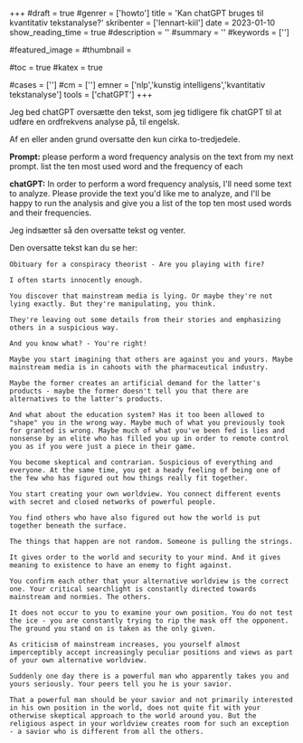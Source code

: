 +++
#draft = true
#genrer = ['howto']
title = 'Kan chatGPT bruges til kvantitativ tekstanalyse?'
skribenter = ['lennart-kiil']
date = 2023-01-10
show_reading_time = true
#description = ''
#summary = ''
#keywords = ['']

#featured_image =
#thumbnail =

#toc = true
#katex = true

#cases = ['']
#cm = ['']
emner = ['nlp','kunstig intelligens','kvantitativ tekstanalyse']
tools = ['chatGPT']
+++


Jeg bed chatGPT oversætte den tekst, som jeg tidligere fik chatGPT til at udføre en ordfrekvens analyse på, til engelsk.

Af en eller anden grund oversatte den kun cirka to-tredjedele.


**Prompt:** please perform a word frequency analysis on the text from my next prompt. list the ten most used word and the frequency of each

**chatGPT:** In order to perform a word frequency analysis, I'll need some text to analyze. Please provide the text you'd like me to analyze, and I'll be happy to run the analysis and give you a list of the top ten most used words and their frequencies.

Jeg indsætter så den oversatte tekst og venter.


Den oversatte tekst kan du se her:

```
Obituary for a conspiracy theorist - Are you playing with fire?

I often starts innocently enough.

You discover that mainstream media is lying. Or maybe they're not lying exactly. But they're manipulating, you think.

They're leaving out some details from their stories and emphasizing others in a suspicious way.

And you know what? - You're right!

Maybe you start imagining that others are against you and yours. Maybe mainstream media is in cahoots with the pharmaceutical industry.

Maybe the former creates an artificial demand for the latter's products - maybe the former doesn't tell you that there are alternatives to the latter's products.

And what about the education system? Has it too been allowed to "shape" you in the wrong way. Maybe much of what you previously took for granted is wrong. Maybe much of what you've been fed is lies and nonsense by an elite who has filled you up in order to remote control you as if you were just a piece in their game.

You become skeptical and contrarian. Suspicious of everything and everyone. At the same time, you get a heady feeling of being one of the few who has figured out how things really fit together.

You start creating your own worldview. You connect different events with secret and closed networks of powerful people.

You find others who have also figured out how the world is put together beneath the surface.

The things that happen are not random. Someone is pulling the strings.

It gives order to the world and security to your mind. And it gives meaning to existence to have an enemy to fight against.

You confirm each other that your alternative worldview is the correct one. Your critical searchlight is constantly directed towards mainstream and normies. The others.

It does not occur to you to examine your own position. You do not test the ice - you are constantly trying to rip the mask off the opponent. The ground you stand on is taken as the only given.

As criticism of mainstream increases, you yourself almost imperceptibly accept increasingly peculiar positions and views as part of your own alternative worldview.

Suddenly one day there is a powerful man who apparently takes you and yours seriously. Your peers tell you he is your savior.

That a powerful man should be your savior and not primarily interested in his own position in the world, does not quite fit with your otherwise skeptical approach to the world around you. But the religious aspect in your worldview creates room for such an exception - a savior who is different from all the others.

```
